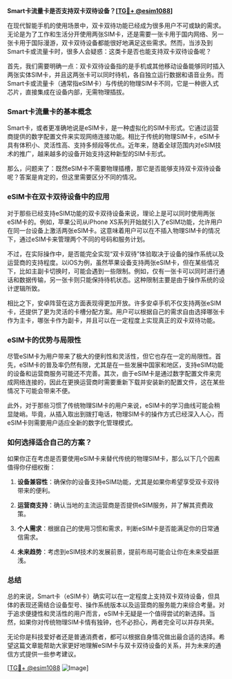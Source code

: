 **Smart卡流量卡是否支持双卡双待设备？[[TG💪+ @esim1088](https://t.me/s/esim1088)]**

在现代智能手机的使用场景中，双卡双待功能已经成为很多用户不可或缺的需求。无论是为了工作和生活分开使用两张SIM卡，还是需要一张卡用于国内网络、另一张卡用于国际漫游，双卡双待设备都能很好地满足这些需求。然而，当涉及到Smart卡或流量卡时，很多人会疑惑：这类卡是否也能支持双卡双待设备呢？

首先，我们需要明确一点：双卡双待设备指的是手机或其他移动设备能够同时插入两张实体SIM卡，并且这两张卡可以同时待机，各自独立运行数据和语音业务。而Smart卡或流量卡（通常指eSIM卡）与传统的物理SIM卡不同，它是一种嵌入式芯片，直接集成在设备内部，无需物理插拔。

### Smart卡流量卡的基本概念

Smart卡，或者更准确地说是eSIM卡，是一种虚拟化的SIM卡形式。它通过运营商提供的数字配置文件来实现网络连接功能。相比于传统的物理SIM卡，eSIM卡具有体积小、灵活性高、支持多频段等优点。近年来，随着全球范围内对eSIM技术的推广，越来越多的设备开始支持这种新型的SIM卡形式。

那么，问题来了：既然eSIM卡不需要物理插槽，那它是否能够支持双卡双待设备呢？答案是肯定的，但这里需要区分不同的情况。

### eSIM卡在双卡双待设备中的应用

对于那些已经支持eSIM功能的双卡双待设备来说，理论上是可以同时使用两张eSIM卡的。例如，苹果公司从iPhone XS系列开始就引入了eSIM功能，允许用户在同一台设备上激活两张eSIM卡。这意味着用户可以在不插入物理SIM卡的情况下，通过eSIM卡来管理两个不同的号码和服务计划。

不过，在实际操作中，是否能完全实现“双卡双待”体验取决于设备的操作系统以及运营商的支持程度。以iOS为例，虽然苹果设备支持两张eSIM卡，但在某些情况下，比如主副卡切换时，可能会遇到一些限制。例如，仅有一张卡可以同时进行通话和数据传输，另一张卡则只能保持待机状态。这种限制主要是由于操作系统的设计逻辑所致。

相比之下，安卓阵营在这方面表现得更加开放。许多安卓手机不仅支持两张eSIM卡，还提供了更为灵活的卡槽分配方案。用户可以根据自己的需求自由选择哪张卡作为主卡，哪张卡作为副卡，并且可以在一定程度上实现真正的双卡双待功能。

### eSIM卡的优势与局限性

尽管eSIM卡为用户带来了极大的便利性和灵活性，但它也存在一定的局限性。首先，eSIM卡的普及率仍然有限，尤其是在一些发展中国家和地区，支持eSIM功能的设备和运营商服务可能还不完善。其次，由于eSIM卡是通过数字配置文件来完成网络连接的，因此在更换运营商时需要重新下载并安装新的配置文件，这在某些情况下可能会带来不便。

此外，对于那些习惯了传统物理SIM卡的用户来说，eSIM卡的学习曲线可能会稍显陡峭。毕竟，从插入取出到拨打电话，物理SIM卡的操作方式已经深入人心，而eSIM卡则需要用户适应全新的数字化管理模式。

### 如何选择适合自己的方案？

如果你正在考虑是否要使用eSIM卡来替代传统的物理SIM卡，那么以下几个因素值得你仔细权衡：

1. **设备兼容性**：确保你的设备支持eSIM功能，尤其是如果你希望享受双卡双待带来的便利。
   
2. **运营商支持**：确认当地的主流运营商是否提供eSIM服务，并了解其资费政策。

3. **个人需求**：根据自己的使用习惯和需求，判断eSIM卡是否能满足你的日常通信需求。

4. **未来趋势**：考虑到eSIM技术的发展前景，提前布局可能会让你在未来受益匪浅。

### 总结

总的来说，Smart卡（eSIM卡）确实可以在一定程度上支持双卡双待设备，但具体的表现还需结合设备型号、操作系统版本以及运营商的服务能力来综合考量。对于追求便捷性和灵活性的用户而言，eSIM卡无疑是一个值得尝试的新选择。当然，如果你对传统物理SIM卡情有独钟，也不必担心，两者完全可以并存共荣。

无论你是科技爱好者还是普通消费者，都可以根据自身情况做出最合适的选择。希望这篇文章能帮助大家更好地理解eSIM卡与双卡双待设备的关系，并为未来的通信方式提供一些参考建议。

[[TG💪+ @esim1088](https://t.me/s/esim1088) ![Image](https://i.postimg.cc/4NQfJmqS/Snipaste-2025-05-13-00-14-12.png)]